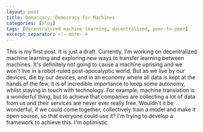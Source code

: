 ```yaml
---
layout: post
title: Demacracy: Democracy for Machines
categories: [blog]
tags: [decentralized machine learning, decentralized, peer-to-peer]
excerpt_separator: <!--more-->
---
```


This is my first post. It is just a draft. Currently, I'm working on decentralized machine learning and exploring new ways to transfer learning between machines. <!--more--> It's definitely not going to cause a machine uprising and we won't live in a robot-ruled post-apocalyptic world. But as we live by our devices, die by our devices, and in an economy where all data is kept at the hands of the few, it is of incredible importance to keep some autonomy, whilst staying in touch with technology. For example, machine translation is a wonderful thing, but to achieve that companies are collecting a lot of data from us and their services are never ever really free. Wouldn't it be wonderful, if we could come together, collectively train a model and make it open source, so that everyone could use it? I'm trying to develop a framework to achieve this. I'm optimistic.
